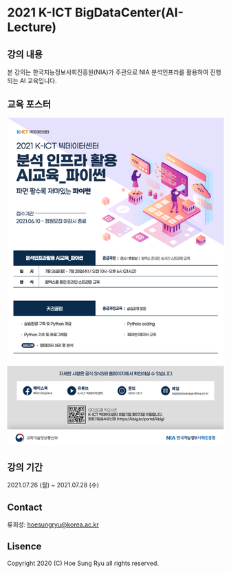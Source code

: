# 2021 K-ICT BigDataCenter(AI-Lecture)

## 강의 내용
본 강의는 한국지능정보사회진흥원(NIA)가 주관으로 NIA 분석인프라를 활용하여 진행되는 AI 교육입니다.

## 교육 포스터
![](./imgs/main.png)

## 강의 기간
2021.07.26 (월) ~ 2021.07.28 (수) 

## Contact
류회성: hoesungryu@korea.ac.kr

## Lisence
Copyright 2020 (C) Hoe Sung Ryu all rights reserved.
